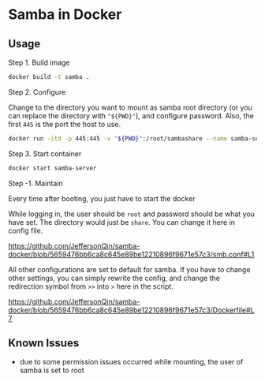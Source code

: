 # Samba in Docker

## Usage

Step 1. Build image

```bash
docker build -t samba .
```

Step 2. Configure

Change to the directory you want to mount as samba root directory (or you can replace the directory with `"${PWD}"`), and configure password. Also, the first `445` is the port the host to use.

```bash
docker run -itd -p 445:445 -v "${PWD}":/root/sambashare --name samba-server samba && docker attach samba-server
```

Step 3. Start container

```bash
docker start samba-server
```

Step -1. Maintain

Every time after booting, you just have to start the docker

While logging in, the user should be `root` and password should be what you have set. The directory would just be `share`. You can change it here in config file.

https://github.com/JeffersonQin/samba-docker/blob/5659476bb6ca8c645e89be12210896f9671e57c3/smb.conf#L1

All other configurations are set to default for samba. If you have to change other settings, you can simply rewrite the config, and change the redirection symbol from `>>` into `>` here in the script.

https://github.com/JeffersonQin/samba-docker/blob/5659476bb6ca8c645e89be12210896f9671e57c3/Dockerfile#L7

## Known Issues

* due to some permission issues occurred while mounting, the user of samba is set to root
